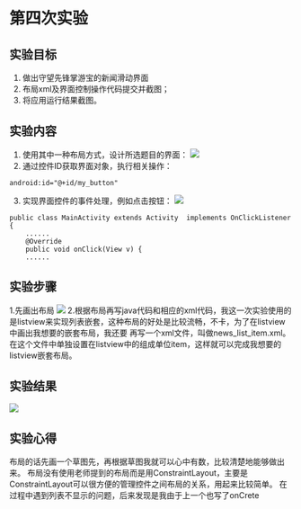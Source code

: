 # 第四次实验

## 实验目标

1. 做出守望先锋掌游宝的新闻滑动界面
2. 布局xml及界面控制操作代码提交并截图；
3. 将应用运行结果截图。


## 实验内容

1. 使用其中一种布局方式，设计所选题目的界面：
![](https://user-images.githubusercontent.com/627946/39629467-e47676f2-4fde-11e8-920a-fc1ca6351fdf.png)
2. 通过控件ID获取界面对象，执行相关操作：

```
android:id="@+id/my_button"
```
3. 实现界面控件的事件处理，例如点击按钮：
![](https://user-images.githubusercontent.com/627946/39629667-8ba7225a-4fdf-11e8-8a8e-9c7c653eda31.png)

```
public class MainActivity extends Activity  implements OnClickListener {    
    ......   
    @Override    
    public void onClick(View v) { 
    ......
 ```


## 实验步骤

1.先画出布局
![](https://github.com/wsgtl/android-labs-2018/blob/master/soft1614080902408/picture/布局.png)
2.根据布局再写java代码和相应的xml代码，我这一次实验使用的是listview来实现列表嵌套，这种布局的好处是比较流畅，不卡，为了在listview中画出我想要的嵌套布局，我还要
再写一个xml文件，叫做news_list_item.xml。在这个文件中单独设置在listview中的组成单位item，这样就可以完成我想要的listview嵌套布局。

## 实验结果

![](https://github.com/wsgtl/android-labs-2018/blob/master/soft1614080902408/picture/实验四.PNG)

## 实验心得

  布局的话先画一个草图先，再根据草图我就可以心中有数，比较清楚地能够做出来。
  布局没有使用老师提到的布局而是用ConstraintLayout，主要是ConstraintLayout可以很方便的管理控件之间布局的关系，用起来比较简单。
  在过程中遇到列表不显示的问题，后来发现是我由于上一个也写了onCrete
  
